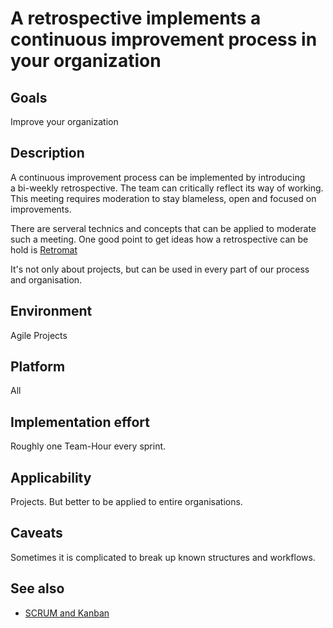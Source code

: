# A retrospective implements a continuous improvement process in your organization

## Goals

Improve your organization

## Description

A continuous improvement process can be implemented by introducing a bi-weekly retrospective. The team can critically reflect its way of working. This meeting requires moderation to stay blameless, open and focused on improvements.

There are serveral technics and concepts that can be applied to moderate such a meeting. 
One good point to get ideas how a retrospective can be hold is [Retromat](https://retromat.org/)

It's not only about projects, but can be used in every part of our process and organisation.

## Environment

Agile Projects

## Platform

All

## Implementation effort

Roughly one Team-Hour every sprint. 

## Applicability

Projects. But better to be applied to entire organisations.

## Caveats

Sometimes it is complicated to break up known structures and workflows.

## See also

- [SCRUM and Kanban](https://toolbox.basyskom.com/22)
